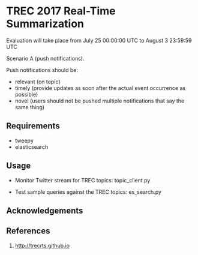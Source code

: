 # TREC 2017 Real-Time Summarization

Evaluation will take place from July 25 00:00:00 UTC to August 3 23:59:59 UTC

Scenario A (push notifications).

Push notifications should be:

* relevant (on topic)
* timely (provide updates as soon after the actual event occurrence as possible)
* novel (users should not be pushed multiple notifications that say the same thing)


## Requirements

* tweepy
* elasticsearch

## Usage

* Monitor Twitter stream for TREC topics:
topic_client.py

* Test sample queries against the TREC topics:
es_search.py

## Acknowledgements


## References

1. http://trecrts.github.io